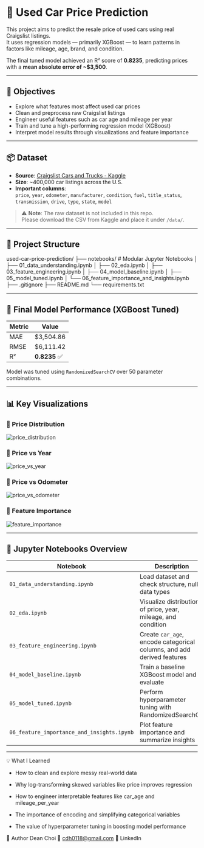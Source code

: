 # 🚗 Used Car Price Prediction

This project aims to predict the resale price of used cars using real Craigslist listings.  
It uses regression models — primarily XGBoost — to learn patterns in factors like mileage, age, brand, and condition.

The final tuned model achieved an R² score of **0.8235**, predicting prices with a **mean absolute error of ~$3,500**.

---

## 🎯 Objectives

- Explore what features most affect used car prices
- Clean and preprocess raw Craigslist listings
- Engineer useful features such as car age and mileage per year
- Train and tune a high-performing regression model (XGBoost)
- Interpret model results through visualizations and feature importance

---

## 📦 Dataset

- **Source**: [Craigslist Cars and Trucks - Kaggle](https://www.kaggle.com/datasets/austinreese/craigslist-carstrucks-data)
- **Size**: ~400,000 car listings across the U.S.
- **Important columns**:  
  `price`, `year`, `odometer`, `manufacturer`, `condition`, `fuel`, `title_status`, `transmission`, `drive`, `type`, `state`, `model`

> ⚠️ **Note**: The raw dataset is not included in this repo.  
> Please download the CSV from Kaggle and place it under `/data/`.

---

## 📁 Project Structure
used-car-price-prediction/
├── notebooks/ # Modular Jupyter Notebooks
│ ├── 01_data_understanding.ipynb
│ ├── 02_eda.ipynb
│ ├── 03_feature_engineering.ipynb
│ ├── 04_model_baseline.ipynb
│ ├── 05_model_tuned.ipynb
│ └── 06_feature_importance_and_insights.ipynb
├── .gitignore
├── README.md
└── requirements.txt

---

## 🧪 Final Model Performance (XGBoost Tuned)

| Metric | Value        |
|--------|--------------|
| MAE    | \$3,504.86   |
| RMSE   | \$6,111.42   |
| R²     | **0.8235** ✅ |

Model was tuned using `RandomizedSearchCV` over 50 parameter combinations.

---

## 📊 Key Visualizations

### 📌 Price Distribution  
![price_distribution](figures/price_distribution.png)

### 📌 Price vs Year  
![price_vs_year](figures/price_vs_year.png)

### 📌 Price vs Odometer  
![price_vs_odometer](figures/price_vs_odometer.png)

### 📌 Feature Importance  
![feature_importance](figures/feature_importance.png)

---

## 🧱 Jupyter Notebooks Overview

| Notebook | Description |
|----------|-------------|
| `01_data_understanding.ipynb` | Load dataset and check structure, nulls, data types |
| `02_eda.ipynb` | Visualize distribution of price, year, mileage, and condition |
| `03_feature_engineering.ipynb` | Create `car_age`, encode categorical columns, and add derived features |
| `04_model_baseline.ipynb` | Train a baseline XGBoost model and evaluate |
| `05_model_tuned.ipynb` | Perform hyperparameter tuning with RandomizedSearchCV |
| `06_feature_importance_and_insights.ipynb` | Plot feature importance and summarize insights |

---

💡 What I Learned
- How to clean and explore messy real-world data

- Why log-transforming skewed variables like price improves regression

- How to engineer interpretable features like car_age and mileage_per_year

- The importance of encoding and simplifying categorical variables

- The value of hyperparameter tuning in boosting model performance

👤 Author
Dean Choi
📧 cdh0118@gmail.com
🔗 LinkedIn
